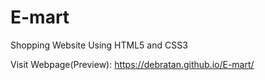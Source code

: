 # E-mart
Shopping Website Using HTML5 and CSS3

Visit Webpage(Preview): https://debratan.github.io/E-mart/
